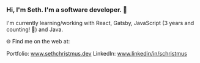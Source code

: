 ### Hi, I'm Seth. I'm a software developer. 👋

I'm currently learning/working with React, Gatsby, JavaScript (3 years and counting! 🌱) and Java.

🌐 Find me on the web at:

Portfolio: www.sethchristmus.dev
LinkedIn: www.linkedin/in/schristmus


<!--
**beboptank/beboptank** is a ✨ _special_ ✨ repository because its `README.md` (this file) appears on your GitHub profile.

Here are some ideas to get you started:

- 🔭 I’m currently working on ...
- 🌱 I’m currently learning ...
- 👯 I’m looking to collaborate on ...
- 🤔 I’m looking for help with ...
- 💬 Ask me about ...
- 📫 How to reach me: ...
- 😄 Pronouns: ...
- ⚡ Fun fact: ...
-->
